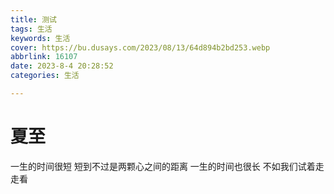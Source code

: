 ```yaml
---
title: 测试
tags: 生活
keywords: 生活
cover: https://bu.dusays.com/2023/08/13/64d894b2bd253.webp
abbrlink: 16107
date: 2023-8-4 20:28:52
categories: 生活

---
```


# 夏至
  一生的时间很短
  短到不过是两颗心之间的距离
  一生的时间也很长
  不如我们试着走走看
 

 

